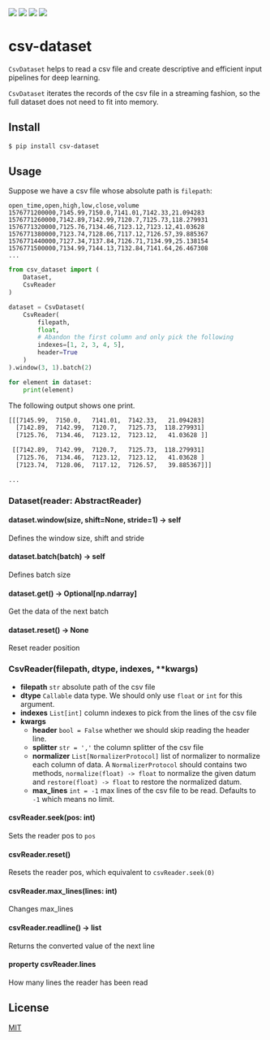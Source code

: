 [![](https://travis-ci.org/kaelzhang/python-csv-dataset.svg?branch=master)](https://travis-ci.org/kaelzhang/python-csv-dataset)
[![](https://codecov.io/gh/kaelzhang/python-csv-dataset/branch/master/graph/badge.svg)](https://codecov.io/gh/kaelzhang/python-csv-dataset)
[![](https://img.shields.io/pypi/v/csv-dataset.svg)](https://pypi.org/project/csv-dataset/)
[![](https://img.shields.io/pypi/l/csv-dataset.svg)](https://github.com/kaelzhang/python-csv-dataset)

# csv-dataset

`CsvDataset` helps to read a csv file and create descriptive and efficient input pipelines for deep learning.

`CsvDataset` iterates the records of the csv file in a streaming fashion, so the full dataset does not need to fit into memory.

## Install

```sh
$ pip install csv-dataset
```

## Usage

Suppose we have a csv file whose absolute path is `filepath`:

```csv
open_time,open,high,low,close,volume
1576771200000,7145.99,7150.0,7141.01,7142.33,21.094283
1576771260000,7142.89,7142.99,7120.7,7125.73,118.279931
1576771320000,7125.76,7134.46,7123.12,7123.12,41.03628
1576771380000,7123.74,7128.06,7117.12,7126.57,39.885367
1576771440000,7127.34,7137.84,7126.71,7134.99,25.138154
1576771500000,7134.99,7144.13,7132.84,7141.64,26.467308
...
```

```py
from csv_dataset import (
    Dataset,
    CsvReader
)

dataset = CsvDataset(
    CsvReader(
        filepath,
        float,
        # Abandon the first column and only pick the following
        indexes=[1, 2, 3, 4, 5],
        header=True
    )
).window(3, 1).batch(2)

for element in dataset:
    print(element)
```

The following output shows one print.

```sh
[[[7145.99,  7150.0,   7141.01,  7142.33,   21.094283]
  [7142.89,  7142.99,  7120.7,   7125.73,  118.279931]
  [7125.76,  7134.46,  7123.12,  7123.12,   41.03628 ]]

 [[7142.89,  7142.99,  7120.7,   7125.73,  118.279931]
  [7125.76,  7134.46,  7123.12,  7123.12,   41.03628 ]
  [7123.74,  7128.06,  7117.12,  7126.57,   39.885367]]]

...
```

### Dataset(reader: AbstractReader)

#### dataset.window(size, shift=None, stride=1) -> self

Defines the window size, shift and stride

#### dataset.batch(batch) -> self

Defines batch size

#### dataset.get() -> Optional[np.ndarray]

Get the data of the next batch

#### dataset.reset() -> None

Reset reader position

### CsvReader(filepath, dtype, indexes, **kwargs)

- **filepath** `str` absolute path of the csv file
- **dtype** `Callable` data type. We should only use `float` or `int` for this argument.
- **indexes** `List[int]` column indexes to pick from the lines of the csv file
- **kwargs**
    - **header** `bool = False` whether we should skip reading the header line.
    - **splitter** `str = ','` the column splitter of the csv file
    - **normalizer** `List[NormalizerProtocol]` list of normalizer to normalize each column of data. A `NormalizerProtocol` should contains two methods, `normalize(float) -> float` to normalize the given datum and `restore(float) -> float` to restore the normalized datum.
    - **max_lines** `int = -1` max lines of the csv file to be read. Defaults to `-1` which means no limit.

#### csvReader.seek(pos: int)

Sets the reader pos to `pos`

#### csvReader.reset()

Resets the reader pos, which equivalent to `csvReader.seek(0)`

#### csvReader.max_lines(lines: int)

Changes max_lines

#### csvReader.readline() -> list

Returns the converted value of the next line

#### property csvReader.lines

How many lines the reader has been read

## License

[MIT](LICENSE)
